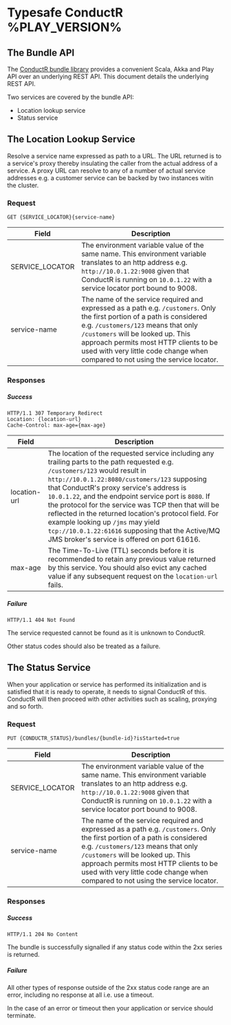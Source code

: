 # Typesafe ConductR %PLAY_VERSION%


## The Bundle API


The [ConductR bundle library](https://github.com/typesafehub/conductr-bundle-lib#typesafe-conductr-bundle-library) provides a convenient Scala, Akka and Play API over an underlying REST API. This document details the underlying REST API.

Two services are covered by the bundle API:

* Location lookup service
* Status service

## The Location Lookup Service

Resolve a service name expressed as path to a URL. The URL returned is to a service's proxy thereby insulating the caller from the actual address of a service. A proxy URL can resolve to any of a number of actual service addresses e.g. a customer service can be backed by two instances witin the cluster.

### Request

```
GET {SERVICE_LOCATOR}{service-name}
```

Field            | Description
-----------------|------------
SERVICE\_LOCATOR | The environment variable value of the same name. This environment variable translates to an http address e.g. `http://10.0.1.22:9008` given that ConductR is running on `10.0.1.22` with a service locator port bound to 9008.
service-name     | The name of the service required and expressed as a path e.g. `/customers`. Only the first portion of a path is considered e.g. `/customers/123` means that only `/customers` will be looked up. This approach permits most HTTP clients to be used with very little code change when compared to not using the service locator.

### Responses

##### Success

```
HTTP/1.1 307 Temporary Redirect
Location: {location-url}
Cache-Control: max-age={max-age}
```

Field        | Description
-------------|------------
location-url | The location of the requested service including any trailing parts to the path requested e.g. `/customers/123` would result in `http://10.0.1.22:8080/customers/123` supposing that ConductR's proxy service's address is `10.0.1.22`, and the endpoint service port is `8080`. If the protocol for the service was TCP then that will be reflected in the returned location's protocol field. For example looking up `/jms` may yield `tcp://10.0.1.22:61616` supposing that the Active/MQ JMS broker's service is offered on port 61616.
max-age      | The Time-To-Live (TTL) seconds before it is recommended to retain any previous value returned by this service. You should also evict any cached value if any subsequent request on the `location-url` fails.

##### Failure

```
HTTP/1.1 404 Not Found
```

The service requested cannot be found as it is unknown to ConductR.

Other status codes should also be treated as a failure.

## The Status Service

When your application or service has performed its initialization and is satisfied that it is ready to operate, it needs to signal ConductR of this. ConductR will then proceed with other activities such as scaling, proxying and so forth.

### Request

```
PUT {CONDUCTR_STATUS}/bundles/{bundle-id}?isStarted=true
```

Field            | Description
-----------------|------------
SERVICE\_LOCATOR | The environment variable value of the same name. This environment variable translates to an http address e.g. `http://10.0.1.22:9008` given that ConductR is running on `10.0.1.22` with a service locator port bound to 9008.
service-name     | The name of the service required and expressed as a path e.g. `/customers`. Only the first portion of a path is considered e.g. `/customers/123` means that only `/customers` will be looked up. This approach permits most HTTP clients to be used with very little code change when compared to not using the service locator.

### Responses

##### Success

```
HTTP/1.1 204 No Content
```

The bundle is successfully signalled if any status code within the 2xx series is returned.

##### Failure

All other types of response outside of the 2xx status code range are an error, including no response at all i.e. use a timeout.

In the case of an error or timeout then your application or service should terminate.